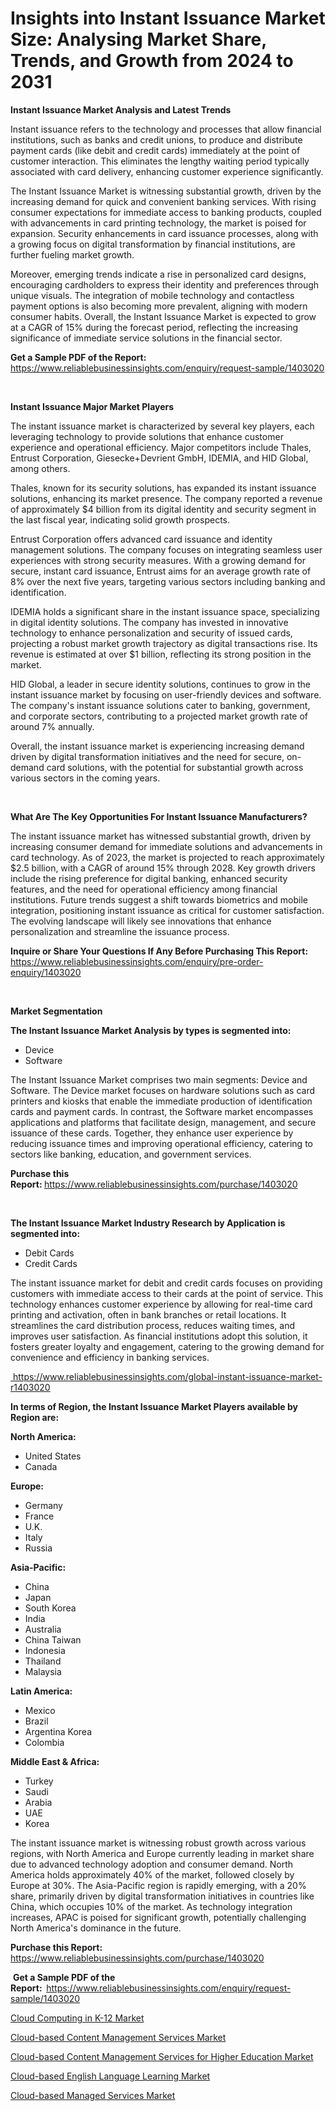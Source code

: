 <p><h1>Insights into Instant Issuance Market Size: Analysing Market Share, Trends, and Growth from 2024 to 2031</h1></p><p><strong>Instant Issuance Market Analysis and Latest Trends</strong></p>
<p><p>Instant issuance refers to the technology and processes that allow financial institutions, such as banks and credit unions, to produce and distribute payment cards (like debit and credit cards) immediately at the point of customer interaction. This eliminates the lengthy waiting period typically associated with card delivery, enhancing customer experience significantly.</p><p>The Instant Issuance Market is witnessing substantial growth, driven by the increasing demand for quick and convenient banking services. With rising consumer expectations for immediate access to banking products, coupled with advancements in card printing technology, the market is poised for expansion. Security enhancements in card issuance processes, along with a growing focus on digital transformation by financial institutions, are further fueling market growth. </p><p>Moreover, emerging trends indicate a rise in personalized card designs, encouraging cardholders to express their identity and preferences through unique visuals. The integration of mobile technology and contactless payment options is also becoming more prevalent, aligning with modern consumer habits. Overall, the Instant Issuance Market is expected to grow at a CAGR of 15% during the forecast period, reflecting the increasing significance of immediate service solutions in the financial sector.</p></p>
<p><strong>Get a Sample PDF of the Report:&nbsp;</strong> <a href="https://www.reliablebusinessinsights.com/enquiry/request-sample/1403020?utm_campaign=1781&utm_medium=2&utm_source=Github&utm_content=ia&utm_term=23102024&utm_id=instant-issuance">https://www.reliablebusinessinsights.com/enquiry/request-sample/1403020</a></p>
<p>&nbsp;</p>
<p><strong>Instant Issuance Major Market Players</strong></p>
<p><p>The instant issuance market is characterized by several key players, each leveraging technology to provide solutions that enhance customer experience and operational efficiency. Major competitors include Thales, Entrust Corporation, Giesecke+Devrient GmbH, IDEMIA, and HID Global, among others.</p><p>Thales, known for its security solutions, has expanded its instant issuance solutions, enhancing its market presence. The company reported a revenue of approximately $4 billion from its digital identity and security segment in the last fiscal year, indicating solid growth prospects.</p><p>Entrust Corporation offers advanced card issuance and identity management solutions. The company focuses on integrating seamless user experiences with strong security measures. With a growing demand for secure, instant card issuance, Entrust aims for an average growth rate of 8% over the next five years, targeting various sectors including banking and identification.</p><p>IDEMIA holds a significant share in the instant issuance space, specializing in digital identity solutions. The company has invested in innovative technology to enhance personalization and security of issued cards, projecting a robust market growth trajectory as digital transactions rise. Its revenue is estimated at over $1 billion, reflecting its strong position in the market.</p><p>HID Global, a leader in secure identity solutions, continues to grow in the instant issuance market by focusing on user-friendly devices and software. The company's instant issuance solutions cater to banking, government, and corporate sectors, contributing to a projected market growth rate of around 7% annually.</p><p>Overall, the instant issuance market is experiencing increasing demand driven by digital transformation initiatives and the need for secure, on-demand card solutions, with the potential for substantial growth across various sectors in the coming years.</p></p>
<p>&nbsp;</p>
<p><strong>What Are The Key Opportunities For Instant Issuance Manufacturers?</strong></p>
<p><p>The instant issuance market has witnessed substantial growth, driven by increasing consumer demand for immediate solutions and advancements in card technology. As of 2023, the market is projected to reach approximately $2.5 billion, with a CAGR of around 15% through 2028. Key growth drivers include the rising preference for digital banking, enhanced security features, and the need for operational efficiency among financial institutions. Future trends suggest a shift towards biometrics and mobile integration, positioning instant issuance as critical for customer satisfaction. The evolving landscape will likely see innovations that enhance personalization and streamline the issuance process.</p></p>
<p><strong>Inquire or Share Your Questions If Any Before Purchasing This Report:</strong> <a href="https://www.reliablebusinessinsights.com/enquiry/pre-order-enquiry/1403020?utm_campaign=1781&utm_medium=2&utm_source=Github&utm_content=ia&utm_term=23102024&utm_id=instant-issuance">https://www.reliablebusinessinsights.com/enquiry/pre-order-enquiry/1403020</a></p>
<p>&nbsp;</p>
<p><strong>Market Segmentation</strong></p>
<p><strong>The Instant Issuance Market Analysis by types is segmented into:</strong></p>
<p><ul><li>Device</li><li>Software</li></ul></p>
<p><p>The Instant Issuance Market comprises two main segments: Device and Software. The Device market focuses on hardware solutions such as card printers and kiosks that enable the immediate production of identification cards and payment cards. In contrast, the Software market encompasses applications and platforms that facilitate design, management, and secure issuance of these cards. Together, they enhance user experience by reducing issuance times and improving operational efficiency, catering to sectors like banking, education, and government services.</p></p>
<p><strong>Purchase this Report:&nbsp;</strong><a href="https://www.reliablebusinessinsights.com/purchase/1403020?utm_campaign=1781&utm_medium=2&utm_source=Github&utm_content=ia&utm_term=23102024&utm_id=instant-issuance">https://www.reliablebusinessinsights.com/purchase/1403020</a></p>
<p>&nbsp;</p>
<p><strong>The Instant Issuance Market Industry Research by Application is segmented into:</strong></p>
<p><ul><li>Debit Cards</li><li>Credit Cards</li></ul></p>
<p><p>The instant issuance market for debit and credit cards focuses on providing customers with immediate access to their cards at the point of service. This technology enhances customer experience by allowing for real-time card printing and activation, often in bank branches or retail locations. It streamlines the card distribution process, reduces waiting times, and improves user satisfaction. As financial institutions adopt this solution, it fosters greater loyalty and engagement, catering to the growing demand for convenience and efficiency in banking services.</p></p>
<p><a href="https://www.reliablebusinessinsights.com/global-instant-issuance-market-r1403020?utm_campaign=1781&utm_medium=2&utm_source=Github&utm_content=ia&utm_term=23102024&utm_id=instant-issuance">&nbsp;https://www.reliablebusinessinsights.com/global-instant-issuance-market-r1403020</a></p>
<p><strong>In terms of Region, the Instant Issuance Market Players available by Region are:</strong></p>
<p>
    <p> <strong> North America: </strong>
        <ul>
            <li>United States</li>
            <li>Canada</li>
        </ul>
        </p> 
    <p> <strong> Europe: </strong>
        <ul>
            <li>Germany</li>
            <li>France</li>
            <li>U.K.</li>
            <li>Italy</li>
            <li>Russia</li>
        </ul>
        </p> 
    <p> <strong> Asia-Pacific: </strong>
        <ul>
            <li>China</li>
            <li>Japan</li>
            <li>South Korea</li>
            <li>India</li>
            <li>Australia</li>
            <li>China Taiwan</li>
            <li>Indonesia</li>
            <li>Thailand</li>
            <li>Malaysia</li>
        </ul>
        </p> 
    <p> <strong> Latin America: </strong>
        <ul>
            <li>Mexico</li>
            <li>Brazil</li>
            <li>Argentina Korea</li>
            <li>Colombia</li>
        </ul>
        </p> 
    <p> <strong> Middle East & Africa: </strong>
        <ul>
            <li>Turkey</li>
            <li>Saudi</li>
            <li>Arabia</li>
            <li>UAE</li>
            <li>Korea</li>
        </ul>
    </p>
    </p>
<p><p>The instant issuance market is witnessing robust growth across various regions, with North America and Europe currently leading in market share due to advanced technology adoption and consumer demand. North America holds approximately 40% of the market, followed closely by Europe at 30%. The Asia-Pacific region is rapidly emerging, with a 20% share, primarily driven by digital transformation initiatives in countries like China, which occupies 10% of the market. As technology integration increases, APAC is poised for significant growth, potentially challenging North America's dominance in the future.</p></p>
<p><strong>Purchase this Report: </strong><a href="https://www.reliablebusinessinsights.com/purchase/1403020?utm_campaign=1781&utm_medium=2&utm_source=Github&utm_content=ia&utm_term=23102024&utm_id=instant-issuance">https://www.reliablebusinessinsights.com/purchase/1403020</a></p>
<p>&nbsp;<strong>Get a Sample PDF of the Report:&nbsp;&nbsp;</strong><a href="https://www.reliablebusinessinsights.com/enquiry/request-sample/1403020?utm_campaign=1781&utm_medium=2&utm_source=Github&utm_content=ia&utm_term=23102024&utm_id=instant-issuance">https://www.reliablebusinessinsights.com/enquiry/request-sample/1403020</a></p>
<p><strong></strong></p>
<p><p><a href="https://www.linkedin.com/pulse/sustainability-trends-cloud-computing-k-12-industry-market-2zbae?utm_campaign=1781&utm_medium=2&utm_source=Github&utm_content=ia&utm_term=23102024&utm_id=instant-issuance">Cloud Computing in K-12 Market</a></p><p><a href="https://www.linkedin.com/pulse/decoding-cloud-based-content-management-services-market-signals-vcyfc?utm_campaign=1781&utm_medium=2&utm_source=Github&utm_content=ia&utm_term=23102024&utm_id=instant-issuance">Cloud-based Content Management Services Market</a></p><p><a href="https://www.linkedin.com/pulse/cloud-based-content-management-services-higher-education-market-jnivc?utm_campaign=1781&utm_medium=2&utm_source=Github&utm_content=ia&utm_term=23102024&utm_id=instant-issuance">Cloud-based Content Management Services for Higher Education Market</a></p><p><a href="https://www.linkedin.com/pulse/evaluating-cloud-based-english-language-learning-market-trends-upgpc?utm_campaign=1781&utm_medium=2&utm_source=Github&utm_content=ia&utm_term=23102024&utm_id=instant-issuance">Cloud-based English Language Learning Market</a></p><p><a href="https://www.linkedin.com/pulse/cloud-based-managed-services-market-size-growth-industry-rm3cc?utm_campaign=1781&utm_medium=2&utm_source=Github&utm_content=ia&utm_term=23102024&utm_id=instant-issuance">Cloud-based Managed Services Market</a></p></p>